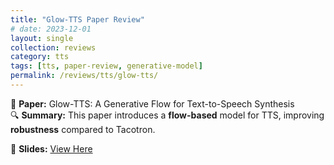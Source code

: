 ```yaml
---
title: "Glow-TTS Paper Review"
# date: 2023-12-01
layout: single
collection: reviews
category: tts
tags: [tts, paper-review, generative-model]
permalink: /reviews/tts/glow-tts/
---
```


📝 **Paper:** Glow-TTS: A Generative Flow for Text-to-Speech Synthesis  
🔍 **Summary:** This paper introduces a **flow-based** model for TTS, improving **robustness** compared to Tacotron.

📄 **Slides:** [View Here](https://docs.google.com/presentation/d/1lhloQL3CJ2nW5MJ0QOZB9X2D2kzd8BA3/edit?usp=sharing&ouid=116677507102760525154&rtpof=true&sd=true)

<!-- ![Slide Preview](/images/glow-tts-preview.png) -->
